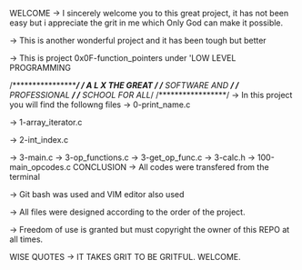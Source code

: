 WELCOME
-> I sincerely welcome you to this great project, it has not been easy but i appreciate the grit in me which Only God can make it possible.

-> This is another wonderful project and it has been tough but better

-> This is project 0x0F-function_pointers under 'LOW LEVEL PROGRAMMING

/**********************/
/*** A L X THE GREAT */
/*** SOFTWARE AND ***/
/*** PROFESSIONAL **/
/** SCHOOL FOR ALL*/
/*****************/
-> In this project you will find the followng files -> 0-print_name.c

-> 1-array_iterator.c

-> 2-int_index.c

-> 3-main.c
	-> 3-op_functions.c
	-> 3-get_op_func.c
	-> 3-calc.h
-> 100-main_opcodes.c
CONCLUSION
-> All codes were transfered from the terminal

-> Git bash was used and VIM editor also used

-> All files were designed according to the order of the project.

-> Freedom of use is granted but must copyright the owner of this REPO at all times.

WISE QUOTES
-> IT TAKES GRIT TO BE GRITFUL. WELCOME.
